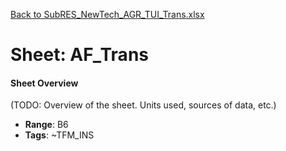 [Back to SubRES_NewTech_AGR_TUI_Trans.xlsx](README.md)

# Sheet: AF_Trans

#### Sheet Overview

(TODO: Overview of the sheet. Units used, sources of data, etc.)

- **Range**: B6
- **Tags**: ~TFM_INS
